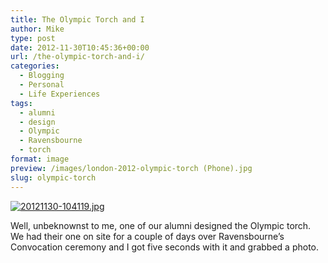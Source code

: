 ```yaml
---
title: The Olympic Torch and I
author: Mike
type: post
date: 2012-11-30T10:45:36+00:00
url: /the-olympic-torch-and-i/
categories:
  - Blogging
  - Personal
  - Life Experiences
tags:
  - alumni
  - design
  - Olympic
  - Ravensbourne
  - torch
format: image
preview: /images/london-2012-olympic-torch (Phone).jpg
slug: olympic-torch
---
```

[<img src="/wp-content/uploads/2012/11/20121130-104119.jpg" alt="20121130-104119.jpg" class="alignnone size-full" />][1]

Well, unbeknownst to me, one of our alumni designed the Olympic torch.  
We had their one on site for a couple of days over Ravensbourne&#8217;s Convocation ceremony and I got five seconds with it and grabbed a photo.

 [1]: /wp-content/uploads/2012/11/20121130-104119.jpg